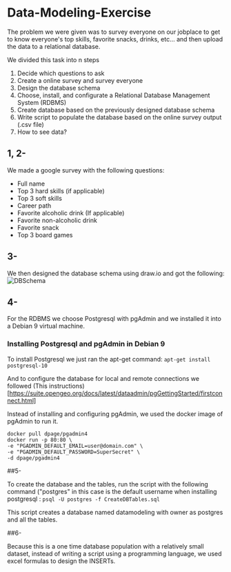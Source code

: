# Data-Modeling-Exercise

The problem we were given was to survey everyone on our jobplace to get to know everyone's top skills, favorite snacks, drinks, etc... and then upload the data to a relational database. 

We divided this task into n steps
1. Decide which questions to ask
2. Create a online survey and survey everyone
3. Design the database schema
4. Choose, install, and configurate a Relational Database Management System (RDBMS)
5. Create database based on the previously designed database schema
6. Write script to populate the database based on the online survey output (.csv file)
7. How to see data?


## 1, 2-

We made a google survey with the following questions:
* Full name
* Top 3 hard skills (if applicable)
* Top 3 soft skills
* Career path
* Favorite alcoholic drink (If applicable)
* Favorite non-alcoholic drink
* Favorite snack
* Top 3 board games

## 3-
We then designed the database schema using draw.io and got the following:
![DBSchema](https://i.imgur.com/ryk2XOc.png)

## 4-
For the RDBMS we choose Postgresql with pgAdmin and we installed it into a Debian 9 virtual machine.

### Installing Postgresql and pgAdmin in Debian 9
To install Postgresql we just ran the apt-get command:
`apt-get install postgresql-10`

And to configure the database for local and remote connections we followed (This instructions)[https://suite.opengeo.org/docs/latest/dataadmin/pgGettingStarted/firstconnect.html]


Instead of installing and configuring pgAdmin, we used the docker image of pgAdmin to run it.
```
docker pull dpage/pgadmin4
docker run -p 80:80 \
-e "PGADMIN_DEFAULT_EMAIL=user@domain.com" \
-e "PGADMIN_DEFAULT_PASSWORD=SuperSecret" \
-d dpage/pgadmin4
```
##5-

To create the database and the tables, run the script with the following command ("postgres" in this case is the default username when installing postgresql :
`psql -U postgres -f CreateDBTables.sql`

This script creates a database named datamodeling with owner as postgres and all the tables.




##6-

Because this is a one time database population with a relatively small dataset, instead of writing a script using a programming language, we used excel formulas to design the INSERTs.








